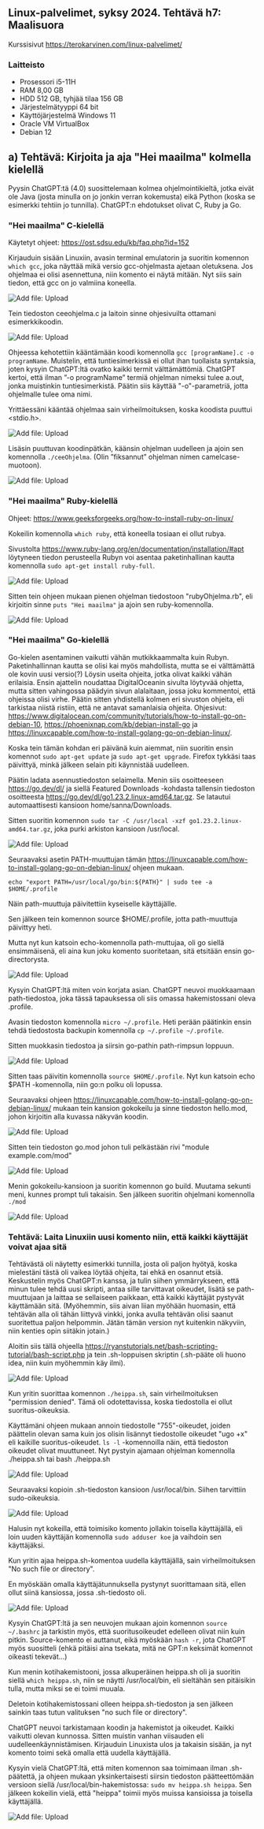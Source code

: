 ## Linux-palvelimet, syksy 2024. Tehtävä h7: Maalisuora

Kurssisivut https://terokarvinen.com/linux-palvelimet/

### Laitteisto

- Prosessori i5-11H
- RAM 8,00 GB
- HDD 512 GB, tyhjää tilaa 156 GB
- Järjestelmätyyppi 64 bit
- Käyttöjärjestelmä Windows 11
- Oracle VM VirtualBox
- Debian 12

## a) Tehtävä: Kirjoita ja aja "Hei maailma" kolmella kielellä

Pyysin ChatGPT:tä (4.0) suosittelemaan kolmea ohjelmointikieltä, jotka eivät ole Java (josta minulla on jo jonkin verran kokemusta) eikä Python (koska se esimerkki tehtiin jo tunnilla). ChatGPT:n ehdotukset olivat C, Ruby ja Go.

### "Hei maailma" C-kielellä
Käytetyt ohjeet: https://ost.sdsu.edu/kb/faq.php?id=152

Kirjauduin sisään Linuxiin, avasin terminal emulatorin ja suoritin komennon` which gcc`, joka näyttää mikä versio gcc-ohjelmasta ajetaan oletuksena. Jos ohjelmaa ei olisi asennettuna, niin komento ei näytä mitään. Nyt siis sain tiedon, että gcc on jo valmiina koneella.

![Add file: Upload](h8_01.png)

Tein tiedoston ceeohjelma.c ja laitoin sinne ohjesivuilta ottamani esimerkkikoodin.

![Add file: Upload](h8_02.png)

Ohjeessa kehotettiin kääntämään koodi komennolla `gcc [programName].c -o programName`. Muistelin, että tuntiesimerkissä ei ollut ihan tuollaista syntaksia, joten kysyin ChatGPT:ltä ovatko kaikki termit välttämättömiä. ChatGPT kertoi, että ilman ”-o programName” termiä ohjelman nimeksi tulee a.out, jonka muistinkin tuntiesimerkistä. Päätin siis käyttää "-o"-parametriä, jotta ohjelmalle tulee oma nimi.

Yrittäessäni kääntää ohjelmaa sain virheilmoituksen, koska koodista puuttui \<stdio.h\>.

![Add file: Upload](h8_03.png)

Lisäsin puuttuvan koodinpätkän, käänsin ohjelman uudelleen ja ajoin sen komennolla `./ceeOhjelma`. (Olin ”fiksannut” ohjelman nimen camelcase-muotoon).

![Add file: Upload](h8_04.png)

### "Hei maailma" Ruby-kielellä

Ohjeet: https://www.geeksforgeeks.org/how-to-install-ruby-on-linux/

Kokeilin komennolla `which ruby`, että koneella tosiaan ei ollut rubya.

Sivustolta https://www.ruby-lang.org/en/documentation/installation/#apt löytyneen tiedon perusteella Rubyn voi asentaa paketinhallinan kautta komennolla `sudo apt-get install ruby-full`.

![Add file: Upload](h8_05.png)

Sitten tein ohjeen mukaan pienen ohjelman tiedostoon "rubyOhjelma.rb", eli kirjoitin sinne `puts "Hei maailma"` ja ajoin sen ruby-komennolla.

![Add file: Upload](h8_07.png)

### "Hei maailma" Go-kielellä

Go-kielen asentaminen vaikutti vähän mutkikkaammalta kuin Rubyn. Paketinhallinnan kautta se olisi kai myös mahdollista, mutta se ei välttämättä ole kovin uusi versio(?) Löysin useita ohjeita, jotka olivat kaikki vähän erilaisia. Ensin ajattelin noudattaa DigitalOceanin sivulta löytyvää ohjetta, mutta sitten vahingossa päädyin sivun alalaitaan, jossa joku kommentoi, että ohjeissa olisi virhe. Päätin sitten yhdistellä kolmen eri sivuston ohjeita, eli tarkistaa niistä ristiin, että ne antavat samanlaisia ohjeita. Ohjesivut: https://www.digitalocean.com/community/tutorials/how-to-install-go-on-debian-10, https://phoenixnap.com/kb/debian-install-go ja https://linuxcapable.com/how-to-install-golang-go-on-debian-linux/.

Koska tein tämän kohdan eri päivänä kuin aiemmat, niin suoritin ensin komennot `sudo apt-get update` ja `sudo apt-get upgrade`. Firefox tykkäsi taas päivittyä, minkä jälkeen selain piti käynnistää uudelleen.

Päätin ladata asennustiedoston selaimella. Menin siis osoitteeseen https://go.dev/dl/ ja siellä Featured Downloads -kohdasta tallensin tiedoston osoitteesta https://go.dev/dl/go1.23.2.linux-amd64.tar.gz. Se latautui automaattisesti kansioon home/sanna/Downloads.

Sitten suoritin komennon `sudo tar -C /usr/local -xzf go1.23.2.linux-amd64.tar.gz`, joka purki arkiston kansioon /usr/local.

![Add file: Upload](h8_08.png)

 Seuraavaksi asetin PATH-muuttujan tämän https://linuxcapable.com/how-to-install-golang-go-on-debian-linux/ ohjeen mukaan. 

 `echo "export PATH=/usr/local/go/bin:${PATH}" | sudo tee -a $HOME/.profile`

Näin path-muuttuja päivitettiin kyseiselle käyttäjälle.

Sen jälkeen tein komennon source $HOME/.profile, jotta path-muuttuja päivittyy heti.

 Mutta nyt kun katsoin echo-komennolla path-muttujaa, oli go siellä ensimmäisenä, eli aina kun joku komento suoritetaan, sitä etsitään ensin go-directorysta. 
 
 ![Add file: Upload](h8_09.png)


Kysyin ChatGPT:ltä miten voin korjata asian. ChatGPT neuvoi muokkaamaan path-tiedostoa, joka tässä tapauksessa oli siis omassa hakemistossani oleva .profile.

Avasin tiedoston komennolla `micro ~/.profile`. Heti perään päätinkin ensin tehdä tiedostosta backupin komennolla `cp ~/.profile ~/.profile`.

Sitten muokkasin tiedostoa ja siirsin go-pathin path-rimpsun loppuun.

 ![Add file: Upload](h8_12edit.png)
 
 Sitten taas päivitin komennolla `source $HOME/.profile`. Nyt kun katsoin echo $PATH -komennolla, niin go:n polku oli lopussa.

Seuraavaksi ohjeen https://linuxcapable.com/how-to-install-golang-go-on-debian-linux/ mukaan tein kansion gokokeilu ja sinne tiedoston hello.mod, johon kirjoitin alla kuvassa näkyvän koodin.

 ![Add file: Upload](h8_14.png)

Sitten tein tiedoston go.mod johon tuli pelkästään rivi "module example.com/mod"

 ![Add file: Upload](h8_15.png)

Menin gokokeilu-kansioon ja suoritin komennon go build. Muutama sekunti meni, kunnes prompt tuli takaisin. Sen jälkeen suoritin ohjelmani komennolla `./mod`

 ![Add file: Upload](h8_16.png)

 ### Tehtävä: Laita Linuxiin uusi komento niin, että kaikki käyttäjät voivat ajaa sitä

 Tehtävästä oli näytetty esimerkki tunnilla, josta oli paljon hyötyä, koska mielestäni tästä oli vaikea löytää ohjeita, tai ehkä en osannut etsiä. Keskustelin myös ChatGPT:n kanssa, ja tulin siihen ymmärrykseen, että minun tulee tehdä uusi skripti, antaa sille tarvittavat oikeudet, lisätä se path-muuttujaan ja laittaa se sellaiseen paikkaan, että kaikki käyttäjät pystyvät käyttämään sitä. (Myöhemmin, siis aivan liian myöhään huomasin, että tehtävän alla oli tähän liittyvä vinkki, jonka avulla tehtävän olisi saanut suoritettua paljon helpommin. Jätän tämän version nyt kuitenkin näkyviin, niin kenties opin siitäkin jotain.)

Aloitin siis tällä ohjeella https://ryanstutorials.net/bash-scripting-tutorial/bash-script.php ja tein .sh-loppuisen skriptin (.sh-pääte oli huono idea, niin kuin myöhemmin käy ilmi).

 ![Add file: Upload](h7_01.png)

 Kun yritin suorittaa komennon `./heippa.sh`, sain virheilmoituksen "permission denied". Tämä oli odotettavissa, koska tiedostolla ei ollut suoritus-oikeuksia.

  Käyttämäni ohjeen mukaan annoin tiedostolle "755"-oikeudet, joiden päättelin olevan sama kuin jos olisin lisännyt tiedostolle oikeudet "ugo +x" eli kaikille suoritus-oikeudet. `ls -l` -komennoilla näin, että tiedoston oikeudet olivat muuttuneet. Nyt pystyin ajamaan ohjelman komennolla ./heippa.sh tai bash ./heippa.sh

![Add file: Upload](h7_03.png)

Seuraavaksi kopioin .sh-tiedoston kansioon /usr/local/bin. Siihen tarvittiin sudo-oikeuksia.

![Add file: Upload](h7_04.png)

Halusin nyt kokeilla, että toimisiko komento jollakin toisella käyttäjällä, eli loin uuden käyttäjän komennolla `sudo adduser koe` ja vaihdoin sen käyttäjäksi.

Kun yritin ajaa heippa.sh-komentoa uudella käyttäjällä, sain virheilmoituksen "No such file or directory".

En myöskään omalla käyttäjätunnuksella pystynyt suorittamaan sitä, ellen ollut siinä kansiossa, jossa .sh-tiedosto oli.

![Add file: Upload](h7_09.png)

Kysyin ChatGPT:ltä ja sen neuvojen mukaan ajoin komennon `source ~/.bashrc` ja tarkistin myös, että suoritusoikeudet edelleen olivat niin kuin pitkin. Source-komento ei auttanut, eikä myöskään `hash -r`, jota ChatGPT myös suositteli (ehkä pitäisi aina tsekata, mitä ne GPT:n keksimät komennot oikeasti tekevät...)

Kun menin kotihakemistooni, jossa alkuperäinen heippa.sh oli ja suoritin siellä `which heippa.sh`, niin se näytti /usr/local/bin, eli sieltähän sen pitäisikin tulla, mutta miksi se ei toimi muuala.

Deletoin kotihakemistossani olleen heippa.sh-tiedoston ja sen jälkeen sainkin taas tutun valituksen "no such file or directory". 

ChatGPT neuvoi tarkistamaan koodin ja hakemistot ja oikeudet. Kaikki vaikutti olevan kunnossa. Sitten muistin vanhan viisauden eli uudelleenkäynnistämisen. Kirjauduin Linuxista ulos ja takaisin sisään, ja nyt komento toimi sekä omalla että uudella käyttäjällä.

Kysyin vielä ChatGPT:ltä, että miten komennon saa toimimaan ilman .sh-päätettä, ja ohjeen mukaan yksinkertaisesti siirsin tiedoston päätteettömään versioon siellä /usr/local/bin-hakemistossa: `sudo mv heippa.sh heippa`. Sen jälkeen kokeilin vielä, että "heippa" toimii myös muissa kansioissa ja toisella käyttäjällä.

![Add file: Upload](h7_24.png)




 
